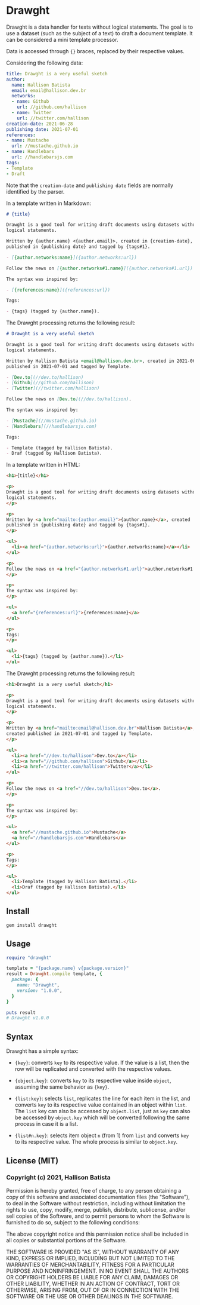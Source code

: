 # Drawght

Drawght is a data handler for texts without logical statements. The goal is
to use a dataset (such as the subject of a text) to draft a document
template. It can be considered a mini template processor.

Data is accessed through `{}` braces, replaced by their respective values.

Considering the following data:

```yaml
title: Drawght is a very useful sketch
author:
  name: Hallison Batista
  email: email@hallison.dev.br
  networks:
  - name: Github
    url: //github.com/hallison
  - name: Twitter
    url: //twitter.com/hallison
creation-date: 2021-06-28
publishing date: 2021-07-01
references:
- name: Mustache
  url: //mustache.github.io
- name: Handlebars
  url: //handlebarsjs.com
tags:
- Template
- Draft
```

Note that the `creation-date` and `publishing date` fields are normally
identified by the parser.

In a template written in Markdown: 

```markdown
# {title}

Drawght is a good tool for writing draft documents using datasets without
logical statements.

Written by {author.name} <{author.email}>, created in {creation-date},
published in {publishing date} and tagged by {tags#1}.

- [{author.networks:name}]({author.networks:url})

Follow the news on [{author.networks#1.name}]({author.networks#1.url}).

The syntax was inspired by: 

- [{references:name}]({references:url})

Tags:

- {tags} (tagged by {author.name}).
```

The Drawght processing returns the following result:

```markdown
# Drawght is a very useful sketch

Drawght is a good tool for writing draft documents using datasets without
logical statements.

Written by Hallison Batista <email@hallison.dev.br>, created in 2021-06-28,
published in 2021-07-01 and tagged by Template.

- [Dev.to](//dev.to/hallison)
- [Github](//github.com/hallison)
- [Twitter](//twitter.com/hallison)

Follow the news on [Dev.to](//dev.to/hallison).

The syntax was inspired by:

- [Mustache](//mustache.github.io)
- [Handlebars](//handlebarsjs.com)

Tags:

- Template (tagged by Hallison Batista).
- Draf (tagged by Hallison Batista).
```

In a template written in HTML: 

```html
<h1>{title}</h1>

<p>
Drawght is a good tool for writing draft documents using datasets without
logical statements.
</p>

<p>
Written by <a href="mailto:{author.email}">{author.name}</a>, created
published in {publishing date} and tagged by {tags#1}.
</p>

<ul>
  <li><a href="{author.networks:url}">{author.networks:name}</a></li>
</ul>

<p>
Follow the news on <a href="{author.networks#1.url}">author.networks#1.name</a>.
</p>

<p>
The syntax was inspired by: 
</p>

<ul>
  <a href="{references:url}">{references:name}</a>
</ul>

<p>
Tags:
</p>

<ul>
  <li>{tags} (tagged by {author.name}).</li>
</ul>
```

The Drawght processing returns the following result:

```html
<h1>Drawght is a very useful sketch</h1>

<p>
Drawght is a good tool for writing draft documents using datasets without
logical statements.
</p>

<p>
Written by <a href="mailto:email@hallison.dev.br">Hallison Batista</a>,
created published in 2021-07-01 and tagged by Template.
</p>

<ul>
  <li><a href="//dev.to/hallison">Dev.to</a></li>
  <li><a href="//github.com/hallison">Github</a></li>
  <li><a href="//twitter.com/hallison">Twitter</a></li>
</ul>

<p>
Follow the news on <a href="//dev.to/hallison">Dev.to</a>.
</p>

<p>
The syntax was inspired by:
</p>

<ul>
  <a href="//mustache.github.io">Mustache</a>
  <a href="//handlebarsjs.com">Handlebars</a>
</ul>

<p>
Tags:
</p>

<ul>
  <li>Template (tagged by Hallison Batista).</li>
  <li>Draf (tagged by Hallison Batista).</li>
</ul>
```

## Install

```bash
gem install drawght
```

## Usage

```ruby
require "drawght"

template = "{package.name} v{package.version}"
result = Drawght.compile template, {
  package: {
    name: "Drawght",
    version: "1.0.0",
  }
}

puts result
# Drawght v1.0.0
```

## Syntax

Drawght has a simple syntax:

- `{key}`: converts `key` to its respective value. If the value is a list, then
  the row will be replicated and converted with the respective values. 

- `{object.key}`: converts `key` to its respective value inside `object`,
  assuming the same behavior as `{key}`. 

- `{list:key}`: selects `list`, replicates the line for each item in the list,
  and converts `key` to its respective value contained in an object within
  `list`. The `list` key can also be accessed by `object.list`, just as `key`
  can also be accessed by `object.key` which will be converted following the
  same process in case it is a list. 

- `{list#n.key}`: selects item object `n` (from 1) from `list` and converts
  `key` to its respective value. The whole process is similar to `object.key`. 

## License (MIT)

### Copyright (c) 2021, Hallison Batista

Permission is hereby granted, free of charge, to any person obtaining a copy of
this software and associated documentation files (the "Software"), to deal in
the Software without restriction, including without limitation the rights to
use, copy, modify, merge, publish, distribute, sublicense, and/or sell copies
of the Software, and to permit persons to whom the Software is furnished to do
so, subject to the following conditions:

The above copyright notice and this permission notice shall be included in all
copies or substantial portions of the Software.

THE SOFTWARE IS PROVIDED "AS IS", WITHOUT WARRANTY OF ANY KIND, EXPRESS OR
IMPLIED, INCLUDING BUT NOT LIMITED TO THE WARRANTIES OF MERCHANTABILITY,
FITNESS FOR A PARTICULAR PURPOSE AND NONINFRINGEMENT. IN NO EVENT SHALL THE
AUTHORS OR COPYRIGHT HOLDERS BE LIABLE FOR ANY CLAIM, DAMAGES OR OTHER
LIABILITY, WHETHER IN AN ACTION OF CONTRACT, TORT OR OTHERWISE, ARISING FROM,
OUT OF OR IN CONNECTION WITH THE SOFTWARE OR THE USE OR OTHER DEALINGS IN THE
SOFTWARE.
